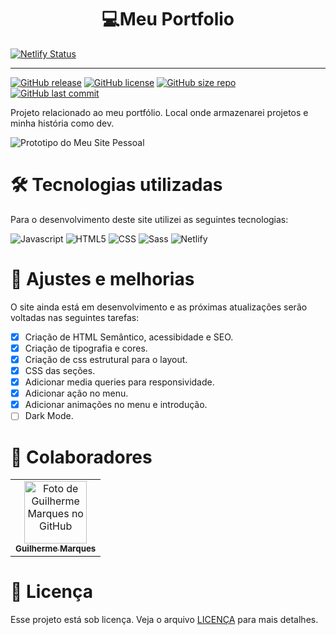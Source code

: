 <h1 align="center"><strong>💻Meu Portfolio</strong></h1>

[![Netlify Status](https://api.netlify.com/api/v1/badges/7808df78-4ac5-4317-9e54-a7e22fae480e/deploy-status)](https://app.netlify.com/sites/guideveloper/deploys)

---

[![GitHub release](https://img.shields.io/github/v/release/guirodriguezz/guideveloper?include_prereleases&style=for-the-badge)](https://github.com/guirodriguezz/guideveloper/releases)
[![GitHub license](https://img.shields.io/github/license/guirodriguezz/guideveloper?style=for-the-badge)](https://github.com/guirodriguezz/guideveloper/blob/main/LICENSE)
[![GitHub size repo](https://img.shields.io/github/repo-size/guirodriguezz/guideveloper?style=for-the-badge)](http://gulpjs.com/)
[![GitHub last commit](https://img.shields.io/github/last-commit/guirodriguezz/guideveloper?style=for-the-badge)](https://github.com/guirodriguezz/guideveloper/commit/main)

Projeto relacionado ao meu portfólio. Local onde armazenarei projetos e minha história como dev.

<img src="https://i.ibb.co/sg2Y5wr/portfolio.png" alt="Prototipo do Meu Site Pessoal">

<h1 align="left"><strong>🛠 Tecnologias utilizadas</strong></h1>

Para o desenvolvimento deste site utilizei as seguintes tecnologias:

<p align="left">
  <img src="https://img.shields.io/badge/JavaScript-F7DF1E?style=for-the-badge&logo=javascript&logoColor=black" alt="Javascript"/>
  <img src="https://img.shields.io/badge/HTML-239120?style=for-the-badge&logo=html5&logoColor=white" alt="HTML5"/>
  <img src="https://img.shields.io/badge/CSS-239120?&style=for-the-badge&logo=css3&logoColor=white" alt="CSS"/>
  <img src="https://img.shields.io/badge/Sass-CC6699?style=for-the-badge&logo=sass&logoColor=white" alt="Sass"/>
  <img src="https://img.shields.io/badge/Netlify-00C7B7?style=for-the-badge&logo=netlify&logoColor=white" alt="Netlify"/>
  
</p>

<h1 align="left"><strong>📌 Ajustes e melhorias</strong></h1>

O site ainda está em desenvolvimento e as próximas atualizações serão voltadas nas seguintes tarefas:

- [x] Criação de HTML Semântico, acessibidade e SEO.
- [x] Criação de tipografia e cores.
- [x] Criação de css estrutural para o layout.
- [x] CSS das seções.
- [x] Adicionar media queries para responsividade.
- [x] Adicionar ação no menu.
- [x] Adicionar animações no menu e introdução.
- [ ] Dark Mode. 

<h1 align="left"><strong>🤝 Colaboradores</strong></h1>

<table>
  <tr>
    <td align="center">
      <a href="https://github.com/guirodriguezz">
        <img src="https://avatars2.githubusercontent.com/u/32783994?s=460&u=2addef7630c3998e12be9a29432a2328d33e0ef0&v=4" width="100px;" alt="Foto de Guilherme Marques no GitHub"/><br>
        <sub>
          <b>Guilherme Marques</b>
        </sub>
      </a>
    </td>
  </tr>
</table>

<h1 align="left"><strong>📝 Licença</strong></h1>

Esse projeto está sob licença. Veja o arquivo [LICENÇA](LICENSE) para mais detalhes.
